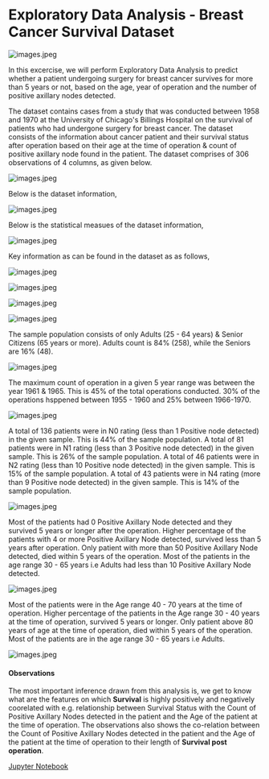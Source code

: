 # Exploratory Data Analysis - Breast Cancer Survival Dataset

![images.jpeg](BCS_Images/BC1.jpeg)

In this excercise, we will perform Exploratory Data Analysis to predict whether a patient undergoing surgery for breast cancer survives for more than 5 years or not, based on the age, year of operation and the number of positive axillary nodes detected.

The dataset contains cases from a study that was conducted between 1958 and 1970 at the University of Chicago's Billings Hospital on the survival of patients who had undergone surgery for breast cancer. The dataset consists of the information about cancer patient and their survival status after operation based on their age at the time of operation & count of positive axillary node found in the patient. The dataset comprises of 306 observations of 4 columns, as given below.

![images.jpeg](BCS_Images/Data_Attributes.PNG)

Below is the dataset information,

![images.jpeg](BCS_Images/Data_Info.PNG)

Below is the statistical measues of the dataset information,

![images.jpeg](BCS_Images/Data_Describe.PNG)

Key information as can be found in the dataset as as follows,

![images.jpeg](BCS_Images/U1.PNG)

![images.jpeg](BCS_Images/U2.PNG)

![images.jpeg](BCS_Images/U3.PNG)

![images.jpeg](BCS_Images/PD_AG.PNG)

The sample population consists of only Adults (25 - 64 years) & Senior Citizens (65 years or more). Adults count is 84% (258), while the Seniors are 16% (48).

![images.jpeg](BCS_Images/PD_Y.PNG)

The maximum count of operation in a given 5 year range was between the year 1961 & 1965. This is 45% of the total operations conducted.
30% of the operations hsppened between 1955 - 1960 and 25% between 1966-1970.

![images.jpeg](BCS_Images/PD_N.PNG)

A total of 136 patients were in N0 rating (less than 1 Positive node detected) in the given sample. This is 44% of the sample population.
A total of 81 patients were in N1 rating (less than 3 Positive node detected) in the given sample. This is 26% of the sample population.
A total of 46 patients were in N2 rating (less than 10 Positive node detected) in the given sample. This is 15% of the sample population.
A total of 43 patients were in N4 rating (more than 9 Positive node detected) in the given sample. This is 14% of the sample population.

![images.jpeg](BCS_Images/A_CN.PNG)

Most of the patients had 0 Positive Axillary Node detected and they survived 5 years or longer after the operation.
Higher percentage of the patients with 4 or more Positive Axillary Node detected, survived less than 5 years after operation.
Only patient with more than 50 Positive Axillary Node detected, died within 5 years of the operation.
Most of the patients in the age range 30 - 65 years i.e Adults had less than 10 Positive Axillary Node detected.

![images.jpeg](BCS_Images/A_Y.PNG)

Most of the patients were in the Age range 40 - 70 years at the time of operation.
Higher percentage of the patients in the Age range 30 - 40 years at the time of operation, survived 5 years or longer.
Only patient above 80 years of age at the time of operation, died within 5 years of the operation.
Most of the patients are in the age range 30 - 65 years i.e Adults.

![images.jpeg](BCS_Images/PP.png)

#### Observations

The most important inference drawn from this analysis is, we get to know what are the features on which __Survival__ is highly positively and negatively coorelated with e.g. relationship between Survival Status with the Count of Positive Axillary Nodes detected in the patient and the Age of the patient at the time of operation. The observations also shows the co-relation between the Count of Positive Axillary Nodes detected in the patient and the Age of the patient at the time of operation to their length of __Survival post operation__.

[Jupyter Notebook](./EDA_Breast_Cancer_Survival_Notebook.ipynb)
